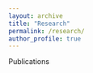 ```yaml
---
layout: archive
title: "Research"
permalink: /research/
author_profile: true
---
```


Publications 


